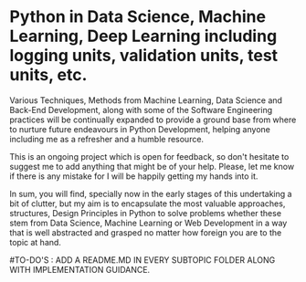 # Python in Data Science, Machine Learning, Deep Learning including logging units, validation units, test units, etc. 
Various Techniques, Methods from Machine Learning, Data Science and Back-End Development, along with some of the Software Engineering practices will be continually expanded to provide a ground base from where to nurture future endeavours in Python Development, helping anyone including me as a refresher and a humble resource. 

This is an ongoing project which is open for feedback, so don't hesitate to suggest me to add anything that might be of your help. Please, let me know if there is any mistake for I will be happily getting my hands into it. 

In sum, you will find, specially now in the early stages of this undertaking a bit of clutter, but my aim is to encapsulate the most valuable approaches, structures, Design Principles in Python to solve problems whether these stem from Data Science, Machine Learning or Web Development in a way that is well abstracted and grasped no matter how foreign you are to the topic at hand.    

  #TO-DO'S : ADD A README.MD IN EVERY SUBTOPIC FOLDER ALONG WITH IMPLEMENTATION GUIDANCE. 
  
